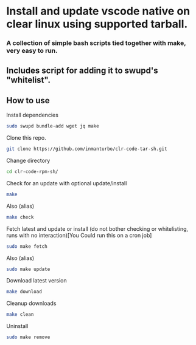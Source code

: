# Install and update vscode native on clear linux using supported tarball.

### A collection of simple bash scripts tied together with make, very easy to run.

## Includes script for adding it to swupd's "whitelist".

## How to use
Install dependencies
```bash
sudo swupd bundle-add wget jq make
```

Clone this repo.

```bash
git clone https://github.com/inmanturbo/clr-code-tar-sh.git
```
Change directory
```bash
cd clr-code-rpm-sh/
```

Check for an update with optional update/install
```bash
make
```
Also (alias)
```bash
make check
```
Fetch latest and update or install (do not bother checking or whitelisting, runs with no interaction)[You Could run this on a cron job]

```bash
sudo make fetch
```
Also (alias)
```bash
sudo make update
```
Download latest version
```bash
make download
```
Cleanup downloads
```bash
make clean
```
Uninstall
```bash
sudo make remove
```


